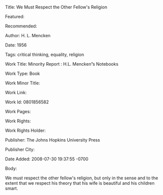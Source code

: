 Title: We Must Respect the Other Fellow's Religion

Featured: 

Recommended: 

Author: H. L. Mencken

Date: 1956

Tags: critical thinking, equality, religion

Work Title: Minority Report : H.L. Mencken”s Notebooks

Work Type: Book

Work Minor Title:  

Work Link: 

Work Id:  0801856582

Work Pages:  

Work Rights:  

Work Rights Holder:  

Publisher:  The Johns Hopkins University Press

Publisher City:  

Date Added: 2008-07-30 19:37:55 -0700

Body:

We must respect the other fellow's religion, but only in the sense and to the extent that we respect his theory that his wife is beautiful and his children smart.


